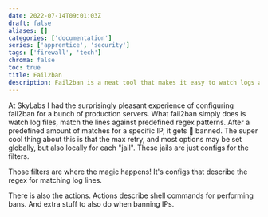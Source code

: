 ```yaml
---
date: 2022-07-14T09:01:03Z
draft: false
aliases: []
categories: ['documentation']
series: ['apprentice', 'security']
tags: ['firewall', 'tech']
chroma: false
toc: true
title: Fail2ban
description: Fail2ban is a neat tool that makes it easy to watch logs and ban IP's that try to do malicious stuff to your servers.
---
```


At SkyLabs I had the surprisingly pleasant experience of configuring fail2ban for a bunch of production servers.
What fail2ban simply does is watch log files, match the lines against predefined regex patterns.
After a predefined amount of matches for a specific IP, it gets :hammer: banned.
The super cool thing about this is that the max retry, and most options may be set globally, but also locally for each "jail".
These jails are just configs for the filters.

Those filters are where the magic happens!
It's configs that describe the regex for matching log lines.

There is also the actions.
Actions describe shell commands for performing bans.
And extra stuff to also do when banning IPs.
